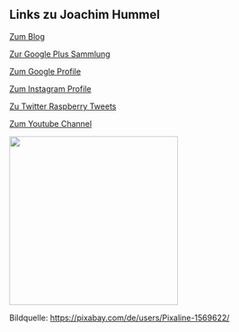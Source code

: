 
## Links zu Joachim Hummel 



[Zum Blog](https://blog.unixweb.de)

[Zur Google Plus Sammlung](https://plus.google.com/collection/YGhXX)

[Zum Google Profile](https://plus.google.com/u/0/+JoachimHummel)

[Zum Instagram Profile](https://www.instagram.com/joachimhummel)

[Zu Twitter Raspberry Tweets](https://twitter.com/123iot)

[Zum Youtube Channel](https://www.youtube.com/user/xcom360/videos)


<img src="https://unixweb.github.io/smart-home.png" height="300">

Bildquelle: https://pixabay.com/de/users/Pixaline-1569622/



